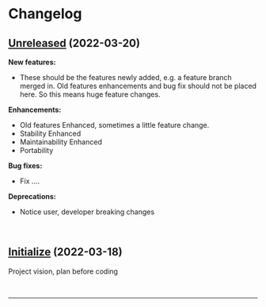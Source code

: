 # Changelog

## [Unreleased](#) (2022-03-20)

**New features:**

- These should be the features newly added, e.g. a feature branch merged in. Old features enhancements and bug fix should not be placed here. So this means huge feature changes.

**Enhancements:**

- Old features Enhanced, sometimes a little feature change.
- Stability Enhanced
- Maintainability Enhanced
- Portability

**Bug fixes:**

- Fix ....

**Deprecations:**

- Notice user, developer breaking changes

<br>

## [Initialize](#) (2022-03-18)

  Project vision, plan before coding

<br>

<hr>
